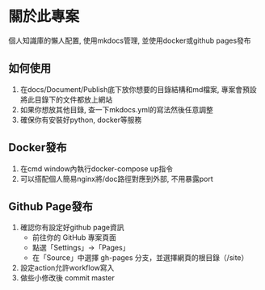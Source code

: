 # 關於此專案

個人知識庫的懶人配置, 使用mkdocs管理, 並使用docker或github pages發布　　

## 如何使用

1. 在docs/Document/Publish底下放你想要的目錄結構和md檔案, 專案會預設將此目錄下的文件都放上網站  
2. 如果你想放其他目錄, 查一下mkdocs.yml的寫法然後任意調整  
3. 確保你有安裝好python, docker等服務

## Docker發布
1. 在cmd window內執行docker-compose up指令  
2. 可以搭配個人簡易nginx將/doc路徑對應到外部, 不用暴露port

## Github Page發布
1. 確認你有設定好github page資訊  
    - 前往你的 GitHub 專案頁面  
    - 點選「Settings」→「Pages」  
    - 在「Source」中選擇 gh-pages 分支，並選擇網頁的根目錄（/site）  
2. 設定action允許workflow寫入
3. 做些小修改後 commit master 
